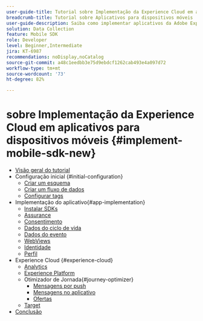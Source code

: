 ```yaml
---
user-guide-title: Tutorial sobre Implementação da Experience Cloud em aplicativos para dispositivos móveis
breadcrumb-title: Tutorial sobre Aplicativos para dispositivos móveis
user-guide-description: Saiba como implementar aplicativos da Adobe Experience Cloud em aplicativos para dispositivos móveis com o SDK móvel da Experience Platform.
solution: Data Collection
feature: Mobile SDK
role: Developer
level: Beginner,Intermediate
jira: KT-6987
recommendations: noDisplay,noCatalog
source-git-commit: a48c1eedbb3e75d9ebdcf1262cab493e4a097d72
workflow-type: tm+mt
source-wordcount: '73'
ht-degree: 82%

---
```



#  sobre Implementação da Experience Cloud em aplicativos para dispositivos móveis {#implement-mobile-sdk-new}

+ [Visão geral do tutorial](overview.md)
+ Configuração inicial {#initial-configuration}
   + [Criar um esquema](create-schema.md)
   + [Criar um fluxo de dados](create-datastream.md)
   + [Configurar tags](configure-tags.md)
+ Implementação do aplicativo{#app-implementation}
   + [Instalar SDKs](install-sdks.md)
   + [Assurance](assurance.md)
   + [Consentimento](consent.md)
   + [Dados do ciclo de vida](lifecycle-data.md)
   + [Dados do evento](events.md)
   + [WebViews](web-views.md)
   + [Identidade](identity.md)
   + [Perfil](profile.md)
+ Experience Cloud {#experience-cloud}
   + [Analytics](analytics.md)
   + [Experience Platform](platform.md)
   + Otimizador de Jornada{#journey-optimizer}
      + [Mensagens por push](journey-optimizer-push.md)
      + [Mensagens no aplicativo ](journey-optimizer-inapp.md)
      + [Ofertas](journey-optimizer-offers.md)
   + [Target](target.md)
+ [Conclusão](conclusion.md)

